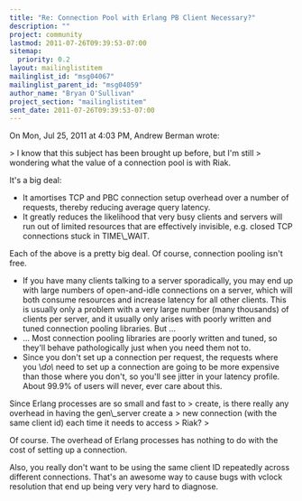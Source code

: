 ```yaml
---
title: "Re: Connection Pool with Erlang PB Client Necessary?"
description: ""
project: community
lastmod: 2011-07-26T09:39:53-07:00
sitemap:
  priority: 0.2
layout: mailinglistitem
mailinglist_id: "msg04067"
mailinglist_parent_id: "msg04059"
author_name: "Bryan O'Sullivan"
project_section: "mailinglistitem"
sent_date: 2011-07-26T09:39:53-07:00
---
```



On Mon, Jul 25, 2011 at 4:03 PM, Andrew Berman  wrote:

&gt; I know that this subject has been brought up before, but I'm still
&gt; wondering what the value of a connection pool is with Riak.


It's a big deal:

 - It amortises TCP and PBC connection setup overhead over a number of
 requests, thereby reducing average query latency.
 - It greatly reduces the likelihood that very busy clients and servers
 will run out of limited resources that are effectively invisible, e.g.
 closed TCP connections stuck in TIME\\_WAIT.

Each of the above is a pretty big deal. Of course, connection pooling isn't
free.

 - If you have many clients talking to a server sporadically, you may end
 up with large numbers of open-and-idle connections on a server, which will
 both consume resources and increase latency for all other clients. This is
 usually only a problem with a very large number (many thousands) of clients
 per server, and it usually only arises with poorly written and tuned
 connection pooling libraries. But ...
 - ... Most connection pooling libraries are poorly written and tuned, so
 they'll behave pathologically just when you need them not to.
 - Since you don't set up a connection per request, the requests where you
 \\*do\\* need to set up a connection are going to be more expensive than those
 where you don't, so you'll see jitter in your latency profile. About 99.9%
 of users will never, ever care about this.

Since Erlang processes are so small and fast to
&gt; create, is there really any overhead in having the gen\\_server create a
&gt; new connection (with the same client id) each time it needs to access
&gt; Riak?
&gt;

Of course. The overhead of Erlang processes has nothing to do with the cost
of setting up a connection.

Also, you really don't want to be using the same client ID repeatedly across
different connections. That's an awesome way to cause bugs with vclock
resolution that end up being very very hard to diagnose.
